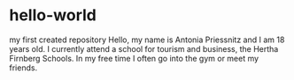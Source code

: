# hello-world
my first created repository
Hello, my name is Antonia Priessnitz and I am 18 years old. I currently attend a school for tourism and business, the Hertha Firnberg Schools. In my free time I often go into the gym or meet my friends.
